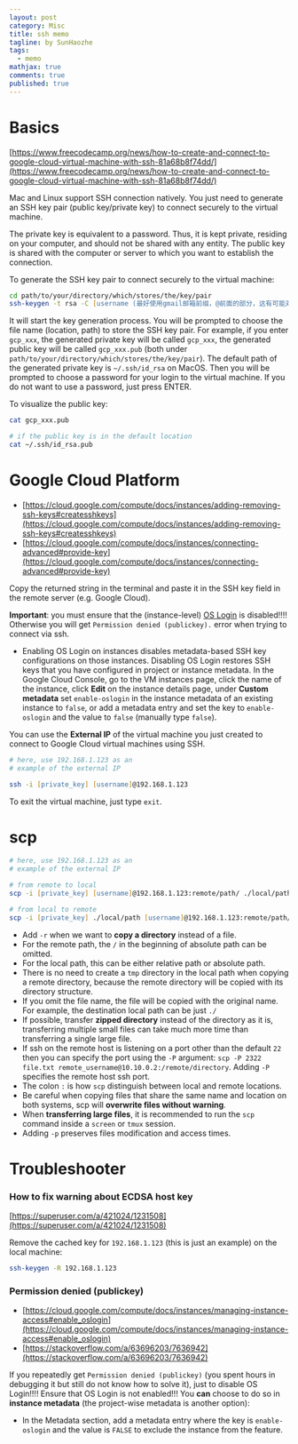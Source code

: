 ```yaml
---
layout: post
category: Misc     
title: ssh memo  
tagline: by SunHaozhe
tags: 
  - memo
mathjax: true
comments: true
published: true
---
```


# Basics 

[https://www.freecodecamp.org/news/how-to-create-and-connect-to-google-cloud-virtual-machine-with-ssh-81a68b8f74dd/](https://www.freecodecamp.org/news/how-to-create-and-connect-to-google-cloud-virtual-machine-with-ssh-81a68b8f74dd/)


Mac and Linux support SSH connection natively. You just need to generate an SSH key pair (public key/private key) to connect securely to the virtual machine. 

The private key is equivalent to a password. Thus, it is kept private, residing on your computer, and should not be shared with any entity. The public key is shared with the computer or server to which you want to establish the connection. 

To generate the SSH key pair to connect securely to the virtual machine: 

```zsh
cd path/to/your/directory/which/stores/the/key/pair
ssh-keygen -t rsa -C [username (最好使用gmail邮箱前缀，@前面的部分，这有可能对使用GCP是必须的)]
```

It will start the key generation process. You will be prompted to choose the file name (location, path) to store the SSH key pair. For example, if you enter `gcp_xxx`, the generated private key will be called `gcp_xxx`, the generated public key will be called `gcp_xxx.pub` (both under `path/to/your/directory/which/stores/the/key/pair`). The default path of the generated private key is `~/.ssh/id_rsa` on MacOS. Then you will be prompted to choose a password for your login to the virtual machine. If you do not want to use a password, just press ENTER. 


To visualize the public key:

```zsh
cat gcp_xxx.pub

# if the public key is in the default location 
cat ~/.ssh/id_rsa.pub
```

# Google Cloud Platform 

* [https://cloud.google.com/compute/docs/instances/adding-removing-ssh-keys#createsshkeys](https://cloud.google.com/compute/docs/instances/adding-removing-ssh-keys#createsshkeys)
* [https://cloud.google.com/compute/docs/instances/connecting-advanced#provide-key](https://cloud.google.com/compute/docs/instances/connecting-advanced#provide-key)



Copy the returned string in the terminal and paste it in the SSH key field in the remote server (e.g. Google Cloud). 

**Important**: you must ensure that the (instance-level) [OS Login](https://cloud.google.com/compute/docs/instances/managing-instance-access#enable_oslogin) is disabled!!!! Otherwise you will get `Permission denied (publickey).` error when trying to connect via ssh. 
* Enabling OS Login on instances disables metadata-based SSH key configurations on those instances. Disabling OS Login restores SSH keys that you have configured in project or instance metadata. In the Google Cloud Console, go to the VM instances page, click the name of the instance, click **Edit** on the instance details page, under **Custom metadata** set `enable-oslogin` in the instance metadata of an existing instance to `false`, or add a metadata entry and set the key to `enable-oslogin` and the value to `false` (manually type `false`). 


You can use the **External IP** of the virtual machine you just created to connect to Google Cloud virtual machines using SSH.

```zsh
# here, use 192.168.1.123 as an 
# example of the external IP 

ssh -i [private_key] [username]@192.168.1.123
```


To exit the virtual machine, just type `exit`.


# scp


```zsh
# here, use 192.168.1.123 as an 
# example of the external IP 

# from remote to local 
scp -i [private_key] [username]@192.168.1.123:remote/path/ ./local/path

# from local to remote 
scp -i [private_key] ./local/path [username]@192.168.1.123:remote/path/ 
```

* Add `-r` when we want to **copy a directory** instead of a file. 
* For the remote path, the `/` in the beginning of absolute path can be omitted.
* For the local path, this can be either relative path or absolute path. 
* There is no need to create a `tmp` directory in the local path when copying a remote directory, because the remote directory will be copied with its directory structure. 
* If you omit the file name, the file will be copied with the original name. For example, the destination local path can be just `./`
* If possible, transfer **zipped directory** instead of the directory as it is, transferring multiple small files can take much more time than transferring a single large file. 
* If ssh on the remote host is listening on a port other than the default `22` then you can specify the port using the `-P` argument: `scp -P 2322 file.txt remote_username@10.10.0.2:/remote/directory`. Adding `-P` specifies the remote host ssh port. 
* The colon `:` is how `scp` distinguish between local and remote locations.
* Be careful when copying files that share the same name and location on both systems, scp will **overwrite files without warning**. 
* When **transferring large files**, it is recommended to run the `scp` command inside a `screen` or `tmux` session. 
* Adding `-p` preserves files modification and access times. 


# Troubleshooter


### How to fix warning about ECDSA host key

[https://superuser.com/a/421024/1231508](https://superuser.com/a/421024/1231508)

Remove the cached key for `192.168.1.123` (this is just an example) on the local machine:

```zsh
ssh-keygen -R 192.168.1.123
```

### Permission denied (publickey)

* [https://cloud.google.com/compute/docs/instances/managing-instance-access#enable_oslogin](https://cloud.google.com/compute/docs/instances/managing-instance-access#enable_oslogin)
* [https://stackoverflow.com/a/63696203/7636942](https://stackoverflow.com/a/63696203/7636942)


If you repeatedly get `Permission denied (publickey)` (you spent hours in debugging it but still do not know how to solve it), just to disable OS Login!!!! Ensure that OS Login is not enabled!!! You **can** choose to do so in **instance metadata** (the project-wise metadata is another option): 

* In the Metadata section, add a metadata entry where the key is `enable-oslogin` and the value is `FALSE` to exclude the instance from the feature. 



